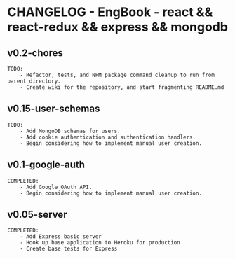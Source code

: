 # CHANGELOG - EngBook - react && react-redux && express && mongodb 

## v0.2-chores
	TODO:
		- Refactor, tests, and NPM package command cleanup to run from parent directory.
		- Create wiki for the repository, and start fragmenting README.md

## v0.15-user-schemas
	TODO:
		- Add MongoDB schemas for users.
		- Add cookie authentication and authentication handlers.
		- Begin considering how to implement manual user creation.


## v0.1-google-auth
	COMPLETED:
		- Add Google OAuth API.
		- Begin considering how to implement manual user creation.

## v0.05-server
	COMPLETED:
		- Add Express basic server
		- Hook up base application to Heroku for production
		- Create base tests for Express